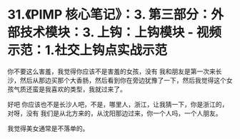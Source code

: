 # 31.《PIMP 核心笔记》：3. 第三部分：外部技术模块：3. 上钩：上钩模块 - 视频示范：1.社交上钩点实战示范

你不要这么害羞，我觉得你应该不是害羞的女孩，没有 我和朋友是第一次来长沙，然后从那边买那个大香肠，然后看到你在旁边犹豫了一下，然后我觉得这个女孩气质还蛮是我喜欢的类型，我就过来了。

好吧 你应该也不是长沙人吧，不是，哪里人，浙江，让我猜一下，你是浙江的，对呀，没有 我们是从北方来的，从沈阳那边过来，你一个人吗，一个人朋友。

我觉得美女通常是不落单的。